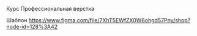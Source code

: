 Курс Профессиональная верстка

Шаблон https://www.figma.com/file/7XhT5EWfZX0W6ohgd57Pny/shop?node-id=128%3A42
